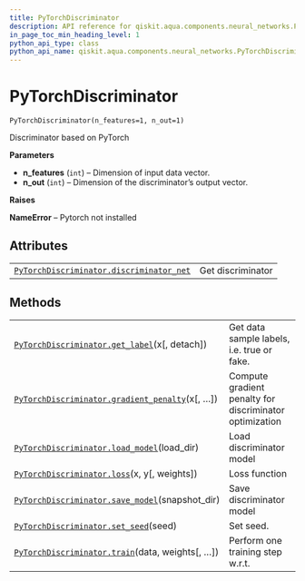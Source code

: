 ```yaml
---
title: PyTorchDiscriminator
description: API reference for qiskit.aqua.components.neural_networks.PyTorchDiscriminator
in_page_toc_min_heading_level: 1
python_api_type: class
python_api_name: qiskit.aqua.components.neural_networks.PyTorchDiscriminator
---
```


# PyTorchDiscriminator

<span id="qiskit.aqua.components.neural_networks.PyTorchDiscriminator" />

`PyTorchDiscriminator(n_features=1, n_out=1)`

Discriminator based on PyTorch

**Parameters**

*   **n\_features** (`int`) – Dimension of input data vector.
*   **n\_out** (`int`) – Dimension of the discriminator’s output vector.

**Raises**

**NameError** – Pytorch not installed

## Attributes

|                                                                                                                                                                                                           |                   |
| --------------------------------------------------------------------------------------------------------------------------------------------------------------------------------------------------------- | ----------------- |
| [`PyTorchDiscriminator.discriminator_net`](qiskit.aqua.components.neural_networks.PyTorchDiscriminator.discriminator_net "qiskit.aqua.components.neural_networks.PyTorchDiscriminator.discriminator_net") | Get discriminator |

## Methods

|                                                                                                                                                                                                                 |                                                         |
| --------------------------------------------------------------------------------------------------------------------------------------------------------------------------------------------------------------- | ------------------------------------------------------- |
| [`PyTorchDiscriminator.get_label`](qiskit.aqua.components.neural_networks.PyTorchDiscriminator.get_label "qiskit.aqua.components.neural_networks.PyTorchDiscriminator.get_label")(x\[, detach])                 | Get data sample labels, i.e. true or fake.              |
| [`PyTorchDiscriminator.gradient_penalty`](qiskit.aqua.components.neural_networks.PyTorchDiscriminator.gradient_penalty "qiskit.aqua.components.neural_networks.PyTorchDiscriminator.gradient_penalty")(x\[, …]) | Compute gradient penalty for discriminator optimization |
| [`PyTorchDiscriminator.load_model`](qiskit.aqua.components.neural_networks.PyTorchDiscriminator.load_model "qiskit.aqua.components.neural_networks.PyTorchDiscriminator.load_model")(load\_dir)                 | Load discriminator model                                |
| [`PyTorchDiscriminator.loss`](qiskit.aqua.components.neural_networks.PyTorchDiscriminator.loss "qiskit.aqua.components.neural_networks.PyTorchDiscriminator.loss")(x, y\[, weights])                            | Loss function                                           |
| [`PyTorchDiscriminator.save_model`](qiskit.aqua.components.neural_networks.PyTorchDiscriminator.save_model "qiskit.aqua.components.neural_networks.PyTorchDiscriminator.save_model")(snapshot\_dir)             | Save discriminator model                                |
| [`PyTorchDiscriminator.set_seed`](qiskit.aqua.components.neural_networks.PyTorchDiscriminator.set_seed "qiskit.aqua.components.neural_networks.PyTorchDiscriminator.set_seed")(seed)                            | Set seed.                                               |
| [`PyTorchDiscriminator.train`](qiskit.aqua.components.neural_networks.PyTorchDiscriminator.train "qiskit.aqua.components.neural_networks.PyTorchDiscriminator.train")(data, weights\[, …])                      | Perform one training step w\.r.t.                       |

